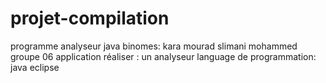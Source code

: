 # projet-compilation
programme analyseur java
binomes: kara mourad 
slimani mohammed
groupe 06
application réaliser : un analyseur
language de programmation: java eclipse
